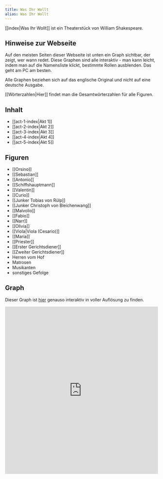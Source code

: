 ```yaml
---
title: Was Ihr Wollt
alias: Was Ihr Wollt
---
```

[[index|Was Ihr Wollt]] ist ein Theaterstück von William Shakespeare.

## Hinweise zur Webseite
Auf den meisten Seiten dieser Webseite ist unten ein Graph sichtbar, der zeigt, wer wann redet. Diese Graphen sind alle interaktiv - man kann leicht, indem man auf die Namensliste klickt, bestimmte Rollen ausblenden. Das geht am PC am besten.

Alle Graphen beziehen sich auf das englische Original und nicht auf eine deutsche Ausgabe.

[[Wörterzahlen|Hier]] findet man die Gesamtwörterzahlen für alle Figuren.

## Inhalt
- [[act-1-index|Akt 1]]
- [[act-2-index|Akt 2]]
- [[act-3-index|Akt 3]]
- [[act-4-index|Akt 4]]
- [[act-5-index|Akt 5]]

## Figuren
- [[Orsino]]
- [[Sebastian]]
- [[Antonio]]
- [[Schiffshauptmann]]
- [[Valentin]]
- [[Curio]]
- [[Junker Tobias von Rülp]]
- [[Junker Christoph von Bleichenwang]]
- [[Malvolio]]
- [[Fabio]]
- [[Narr]]
- [[Olivia]]
- [[Viola|Viola (Cesario)]]
- [[Maria]]
- [[Priester]]
- [[Erster Gerichtsdiener]]
- [[Zweiter Gerichtsdiener]]
- Herren vom Hof
- Matrosen
- Musikanten
- sonstiges Gefolge

## Graph
Dieser Graph ist [hier](https://catchears.github.io/was-ihr-wollt-graphs/was-ihr-wollt-white) genauso interaktiv in voller Auflösung zu finden.
<iframe src="https://catchears.github.io/was-ihr-wollt-graphs/was-ihr-wollt-dark" width=100% height=550 style="border: 0;"></iframe>